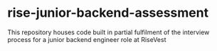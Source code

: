 # rise-junior-backend-assessment
This repository houses code built in partial fulfilment of the interview process for a junior backend engineer role at RiseVest
